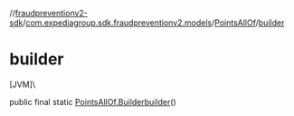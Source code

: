 //[fraudpreventionv2-sdk](../../../index.md)/[com.expediagroup.sdk.fraudpreventionv2.models](../index.md)/[PointsAllOf](index.md)/[builder](builder.md)

# builder

[JVM]\

public final static [PointsAllOf.Builder](-builder/index.md)[builder](builder.md)()
